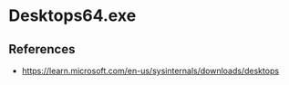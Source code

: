 # Desktops64.exe

## References
* https://learn.microsoft.com/en-us/sysinternals/downloads/desktops
